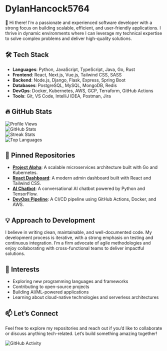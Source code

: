 # DylanHancock5764

👋 Hi there! I’m a passionate and experienced software developer with a strong focus on building scalable, efficient, and user-friendly applications. I thrive in dynamic environments where I can leverage my technical expertise to solve complex problems and deliver high-quality solutions.

## 🛠️ Tech Stack

- **Languages**: Python, JavaScript, TypeScript, Java, Go, Rust  
- **Frontend**: React, Next.js, Vue.js, Tailwind CSS, SASS  
- **Backend**: Node.js, Django, Flask, Express, Spring Boot  
- **Databases**: PostgreSQL, MySQL, MongoDB, Redis  
- **DevOps**: Docker, Kubernetes, AWS, GCP, Terraform, GitHub Actions  
- **Tools**: Git, VS Code, IntelliJ IDEA, Postman, Jira  

## 🔥 GitHub Stats

![Profile Views](https://komarev.com/ghpvc/?username=DylanHancock5764&color=blue)  
![GitHub Stats](https://github-readme-stats.vercel.app/api?username=DylanHancock5764&show_icons=true&theme=radical)  
![Streak Stats](https://github-readme-streak-stats.herokuapp.com/?user=DylanHancock5764&theme=radical)  
![Top Languages](https://github-readme-stats.vercel.app/api/top-langs/?username=DylanHancock5764&layout=compact&theme=radical)  

## 🚀 Pinned Repositories

- **[Project Alpha](https://github.com/DylanHancock5764/project-alpha)**: A scalable microservices architecture built with Go and Kubernetes.  
- **[React Dashboard](https://github.com/DylanHancock5764/react-dashboard)**: A modern admin dashboard built with React and Tailwind CSS.  
- **[AI Chatbot](https://github.com/DylanHancock5764/ai-chatbot)**: A conversational AI chatbot powered by Python and TensorFlow.  
- **[DevOps Pipeline](https://github.com/DylanHancock5764/devops-pipeline)**: A CI/CD pipeline using GitHub Actions, Docker, and AWS.  

## 💡 Approach to Development

I believe in writing clean, maintainable, and well-documented code. My development process is iterative, with a strong emphasis on testing and continuous integration. I’m a firm advocate of agile methodologies and enjoy collaborating with cross-functional teams to deliver impactful solutions.

## 🌱 Interests

- Exploring new programming languages and frameworks  
- Contributing to open-source projects  
- Building AI/ML-powered applications  
- Learning about cloud-native technologies and serverless architectures  

## 📫 Let’s Connect

Feel free to explore my repositories and reach out if you’d like to collaborate or discuss anything tech-related. Let’s build something amazing together!  

![GitHub Activity](https://github-readme-activity-graph.vercel.app/graph?username=DylanHancock5764&theme=react-dark)
